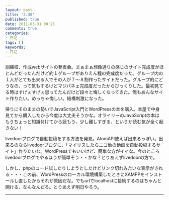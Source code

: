 ```yaml
---
layout: post
title: '3.30'
published: true
date: 2011-03-31 00:25
comments: true
categories:
- 日記
tags: []
keywords:
- 日記
---
```

訓練校、作成webサイトの発表会。まぁまぁ想像通りの感じのサイト完成度がほとんどだったんだけど約１グループがありえん程の完成度だった。グループ内の１人がとても出来る人でその人が７～８割作ったサイトだった。グループ的にどうなの、って気もするけどマジパネェ完成度だったからびっくりした。最初見てる時はすげぇすげぇ思ってたんだけど段々と悔しくなってきた。俺もあんなサイト作りたい。めっちゃ悔しい。結構刺激になった。

帰りにそのままの勢いでJavaScript入門とWordPressの本を購入。本屋で中身見てから購入したから今度は大丈夫そうかな。オライリーのJavaScriptの本はもうちょっと知識付けてから読もう、少し難しすぎる、というか読む気が全く起きない！

livedoorブログで自動投稿をする方法を発見。AtomAPI使えば出来るっぽい。出来るのならlivedoorブログに、「マイリスしたらニコ動の動画を自動投稿するサイト」作りたいな。WordPressでもいいけど、簡単な方がイイな。今のところlivedoorブログでやるほうが簡単そう・・かな？とりあえずlivedoorの方で。

しかし、phpのコード試したりしようとしたけどリンク切れみたいな表示がされる・・・この前、WordPressのローカル環境構築したときにXAMPPをインストールし直したからそれが原因だな。でもurlでlocalhostに接続するのはちゃんと開ける、なんなんだろ。とりあえず明日やろう。

---

